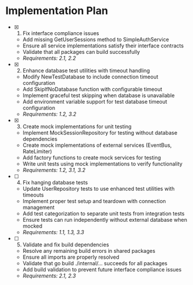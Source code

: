 # Implementation Plan

- [x] 1. Fix interface compliance issues
  - Add missing GetUserSessions method to SimpleAuthService
  - Ensure all service implementations satisfy their interface contracts
  - Validate that all packages can build successfully
  - _Requirements: 2.1, 2.2_

- [x] 2. Enhance database test utilities with timeout handling
  - Modify NewTestDatabase to include connection timeout configuration
  - Add SkipIfNoDatabase function with configurable timeout
  - Implement graceful test skipping when database is unavailable
  - Add environment variable support for test database timeout configuration
  - _Requirements: 1.2, 3.2_

- [x] 3. Create mock implementations for unit testing


  - Implement MockSessionRepository for testing without database dependencies
  - Create mock implementations of external services (EventBus, RateLimiter)
  - Add factory functions to create mock services for testing
  - Write unit tests using mock implementations to verify functionality
  - _Requirements: 1.2, 3.1, 3.2_

- [ ] 4. Fix hanging database tests
  - Update UserRepository tests to use enhanced test utilities with timeouts
  - Implement proper test setup and teardown with connection management
  - Add test categorization to separate unit tests from integration tests
  - Ensure tests can run independently without external database when mocked
  - _Requirements: 1.1, 1.3, 3.3_

- [ ] 5. Validate and fix build dependencies
  - Resolve any remaining build errors in shared packages
  - Ensure all imports are properly resolved
  - Validate that go build ./internal/... succeeds for all packages
  - Add build validation to prevent future interface compliance issues
  - _Requirements: 2.1, 2.3_